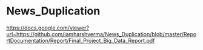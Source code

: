 # News_Duplication
https://docs.google.com/viewer?url=https://github.com/iamharshverma/News_Duplication/blob/master/ReportDocumentation/Report/Final_Project_Big_Data_Report.pdf

